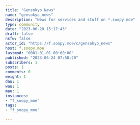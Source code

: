 ```yaml
---
title: "Gensokyo News" 
name: "gensokyo_news"
description: "News for services and stuff on *.soopy.moe"
type: community
date: "2023-06-28 15:17:43"
draft: false
nsfw: false
actor_id: "https://f.soopy.moe/c/gensokyo_news"
host: f.soopy.moe
lastmod: "0001-01-01 00:00:00"
published: "2023-06-24 07:58:20"
subscribers: 1
posts: 1
comments: 0
weight: 1
dau: 1
wau: 1
mau: 1
instances:
- "f_soopy_moe"
tags: 
- "f_soopy_moe"

---
```

